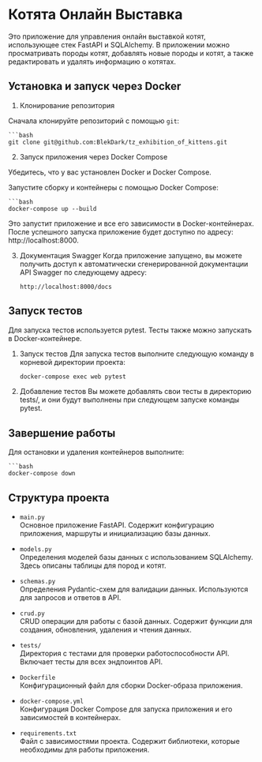 # Котята Онлайн Выставка

Это приложение для управления онлайн выставкой котят, использующее стек FastAPI и SQLAlchemy. В приложении можно просматривать породы котят, добавлять новые породы и котят, а также редактировать и удалять информацию о котятах.

## Установка и запуск через Docker

1. Клонирование репозитория

Сначала клонируйте репозиторий с помощью `git`:

    ```bash
    git clone git@github.com:BlekDark/tz_exhibition_of_kittens.git


2. Запуск приложения через Docker Compose

Убедитесь, что у вас установлен Docker и Docker Compose.

Запустите сборку и контейнеры с помощью Docker Compose:

    ```bash
    docker-compose up --build

Это запустит приложение и все его зависимости в Docker-контейнерах. После успешного запуска приложение будет доступно по адресу: http://localhost:8000.

3. Документация Swagger
Когда приложение запущено, вы можете получить доступ к автоматически сгенерированной документации API Swagger по следующему адресу:

    ```
    http://localhost:8000/docs

## Запуск тестов

Для запуска тестов используется pytest. Тесты также можно запускать в Docker-контейнере.

1. Запуск тестов
Для запуска тестов выполните следующую команду в корневой директории проекта:

    ```bash
    docker-compose exec web pytest

2. Добавление тестов
Вы можете добавлять свои тесты в директорию tests/, и они будут выполнены при следующем запуске команды pytest.

## Завершение работы

Для остановки и удаления контейнеров выполните:

    ```bash
    docker-compose down

## Структура проекта

- `main.py`  
  Основное приложение FastAPI. Содержит конфигурацию приложения, маршруты и инициализацию базы данных.
  
- `models.py`  
  Определения моделей базы данных с использованием SQLAlchemy. Здесь описаны таблицы для пород и котят.
  
- `schemas.py`  
  Определения Pydantic-схем для валидации данных. Используются для запросов и ответов в API.
  
- `crud.py`  
  CRUD операции для работы с базой данных. Содержит функции для создания, обновления, удаления и чтения данных.
  
- `tests/`  
  Директория с тестами для проверки работоспособности API. Включает тесты для всех эндпоинтов API.
  
- `Dockerfile`  
  Конфигурационный файл для сборки Docker-образа приложения.
  
- `docker-compose.yml`  
  Конфигурация Docker Compose для запуска приложения и его зависимостей в контейнерах.

- `requirements.txt`  
  Файл с зависимостями проекта. Содержит библиотеки, которые необходимы для работы приложения.

